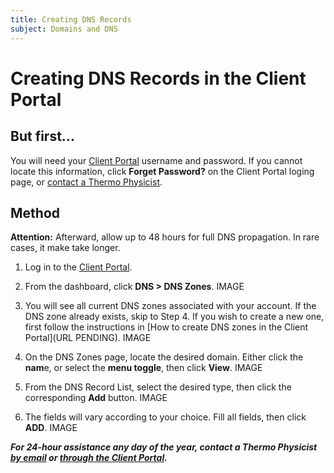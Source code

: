 ```yaml
---
title: Creating DNS Records
subject: Domains and DNS
---
```


# Creating DNS Records in the Client Portal

## But first...
You will need your [Client Portal](https://www.thermo.io/login/) username and password. If you cannot locate this information, click **Forget Password?** on the Client Portal loging page, or [contact a Thermo Physicist](mailto:physicists@thermo.io).

## Method

**Attention:** Afterward, allow up to 48 hours for full DNS propagation. In rare cases, it make take longer.

1. Log in to the [Client Portal](https://www.thermo.io/login/).
2. From the dashboard, click **DNS > DNS Zones**.
   IMAGE
   
3. You will see all current DNS zones associated with your account. If the DNS zone already exists, skip to Step 4. If you wish to create a new one, first follow the instructions in [How to create DNS zones in the Client Portal](URL PENDING). 
   IMAGE

4. On the DNS Zones page, locate the desired domain. Either click the **nam**e, or select the **menu toggle**, then click **View**.
   IMAGE

5. From the DNS Record List, select the desired type, then click the corresponding **Add** button.
   IMAGE
   
6. The fields will vary according to your choice. Fill all fields, then click **ADD**.
   IMAGE

**_For 24-hour assistance any day of the year, contact a Thermo Physicist [by email](mailto:physicists@thermo.io) or [through the Client Portal](https://www.thermo.io/login/)._**
